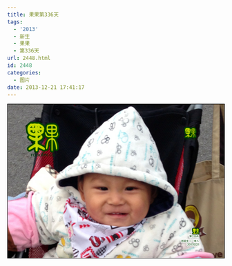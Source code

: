 ```yaml
---
title: 果果第336天
tags:
  - '2013'
  - 新生
  - 果果
  - 第336天
url: 2448.html
id: 2448
categories:
  - 图片
date: 2013-12-21 17:41:17
---
```


[![](/images/uploads/2013/12/果果第336天.jpg "果果第336天")](/images/uploads/2013/12/果果第336天.jpg)